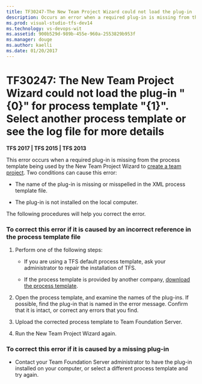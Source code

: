 ```yaml
---
title: TF30247-The New Team Project Wizard could not load the plug-in | TFS
description: Occurs an error when a required plug-in is missing from the process template being used by the New Team Project Wizard to create a team project.
ms.prod: visual-studio-tfs-dev14
ms.technology: vs-devops-wit
ms.assetid: 900b529d-989b-455e-960a-2553829b953f
ms.manager: douge
ms.author: kaelli
ms.date: 01/20/2017
---
```


# TF30247: The New Team Project Wizard could not load the plug-in &quot;{0}&quot; for process template &quot;{1}&quot;. Select another process template or see the log file for more details

**TFS 2017 | TFS 2015 | TFS 2013**

This error occurs when a required plug-in is missing from the process template being used by the New Team Project Wizard to [create a team project](../../../accounts/create-team-project.md). Two conditions can cause this error:  
  
-   The name of the plug-in is missing or misspelled in the XML process template file.  
  
-   The plug-in is not installed on the local computer.  
  
 The following procedures will help you correct the error.  
  
### To correct this error if it is caused by an incorrect reference in the process template file  
  
1.  Perform one of the following steps:  
  
    -   If you are using a TFS default process template, ask your administrator to repair the installation of TFS.  
  
    -   If the process template is provided by another company, [download the process template](../../guidance/manage-process-templates.md).  
  
2.  Open the process template, and examine the names of the plug-ins. If possible, find the plug-in that is named in the error message. Confirm that it is intact, or correct any errors that you find.  
  
3.  Upload the corrected process template to Team Foundation Server.  
  
4.  Run the New Team Project Wizard again.  
  
### To correct this error if it is caused by a missing plug-in  
  
-   Contact your Team Foundation Server administrator to have the plug-in installed on your computer, or select a different process template and try again.  
  
